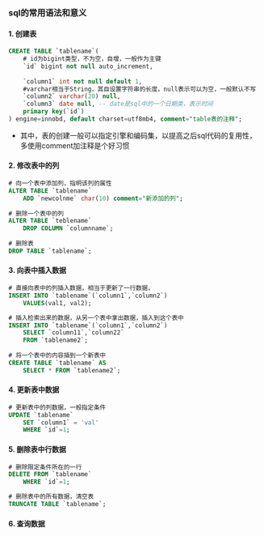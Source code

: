 ### sql的常用语法和意义

#### 1. 创建表

~~~sql
CREATE TABLE `tablename`(
    # id为bigint类型，不为空，自增，一般作为主键
	`id` bigint not null auto_increment,
    
    `column1` int not null default 1,
    #varchar相当于String，其自设置字符串的长度，null表示可以为空，一般默认不写
    `column2` varchar(20) null,
    `column3` date null, -- date是sql中的一个日期类，表示时间
    primary key(`id`)
) engine=innobd, default charset=utf8mb4, comment="table表的注释";
~~~

* 其中，表的创建一般可以指定引擎和编码集，以提高之后sql代码的复用性，多使用comment加注释是个好习惯

#### 2. 修改表中的列

~~~sql
# 向一个表中添加列，指明该列的属性
ALTER TABLE `tablename`
	ADD `newcolnme` char(10) comment="新添加的列";
	
# 删除一个表中的列
ALTER TABLE `teblename`
	DROP COLUMN `columnname`;
	
# 删除表
DROP TABLE `tablename`;
~~~

#### 3. 向表中插入数据

~~~sql
# 直接向表中的列插入数据，相当于更新了一行数据，
INSERT INTO `tablename`(`column1`,`column2`)
	VALUES(val1, val2);

# 插入检索出来的数据，从另一个表中拿出数据，插入到这个表中
INSERT INTO `tablename`(`column1`,`column2`)
	SELECT `column11`,`column22`
	FROM `tablename2`;
	
# 将一个表中的内容插到一个新表中
CREATE TABLE `tablename` AS
	SELECT * FROM `tablename2`;
~~~

#### 4. 更新表中数据

~~~sql
# 更新表中的列数据，一般指定条件
UPDATE `tablename`
	SET `column1` = 'val'
	WHERE `id`=1;
~~~

#### 5. 删除表中行数据

~~~sql
# 删除限定条件所在的一行
DELETE FROM `tablename`
	WHERE `id`=1;

# 删除表中的所有数据，清空表
TRUNCATE TABLE `tablename`;
~~~

#### 6. 查询数据


